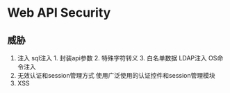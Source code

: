 # Web API Security

## 威胁
1. 注入
    sql注入
        1. 封装api参数
        2. 特殊字符转义
        3. 白名单数据
    LDAP注入
    OS命令注入
2. 无效认证和session管理方式
    使用广泛使用的认证控件和session管理模块
3. XSS
    <script>注入
    1. 输入数据进行转义
    2. 白名单控制输入
    3. 富文本使用anti-xss library

## 安全机制
1. 认证和授权

# http
1. 基于tcp/ip应用层协议
    Request
        Get / HTTP/1.0
        ....Client Info...
    Response
        HTTP/1.0 200 OK
        Content-Type: MIME type
        Content-Length
        Expirtes
        Last-Modified
        Server: Apache 0.84

        <html>
2. http 1.1
    1. 持久化连接，最大6个连接
    2. pipeline，同一个tcp发送多个请求
    3. content-length区分包的来源
    4. 分块传输Transfer-Encoding: Chunked 16机制数值表示长度
    缺点：
        按次序进行信，需等待上个结果
    解决：
        减少tcp请求数，多开持久连接
3. http2
    彻底的二进制协议：头信息帧和数据帧
    1. 无序
    2. 多工
    3. 数据流，ID, 可取消无需关闭tcp，优先级
    4. 头信息压缩 gzip
    5. 支持服务端推送静态资源

# http header
1. Content-Type MIME type
2. Transfer-Encoding: chunked & Content-Length 二选一
3. gzip
    accpet-encoding: gzip
    content-encoding: gzip
4. 代理缓存 Vary
    vary: x-requested-with(ajax),
5. 缓存
    expires:
    cache-control: 
        max-age(多秒内直接请求缓存)
        no-cache(强制每次向服务器发送请求)，304（缓存为新），200
        no-store(永远不缓存该文件)
6. 长连接
    connection: keep-alive
7. 重定向
    location

# web basic
1. 网络基础TCP/IP
    应用层，传输层，网络层，链路层
2. 相关协议
    IP(网络层，传输数据), TCP, DNS
3. ARP 解析MAC-IP地址
4. TCP
    三次握手
    1. C 建立连接 + sync包。
    2. S 接收sync包，发送sync+ack包
    3. C 接收包，发送确认包
    四次挥手
    1. C 发送释放报文
    2. S 发送接收报文
    3. C 停止发数据，等待S发送释放报文， S 发送释放报文
    4. C 发出确认， S 收到确认并关闭
5. DNS解析IP
Client:
    HTTP: 请求报文
    TCP: 分割报文段
    IP: 搜索地址，发送
Server:
    HTTP: 处理请求内容
    TCP: 重组报文段 
    IP: 搜索地址，发送

# microservice security
1. 单体应用安全设计
    req -> auth -> res